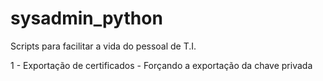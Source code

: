 # sysadmin_python
Scripts para facilitar a vida do pessoal de T.I.

1 - Exportação de certificados - Forçando a exportação da chave privada

